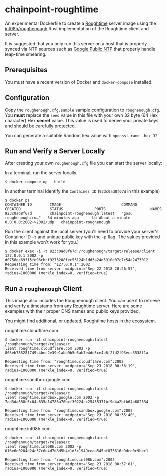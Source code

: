 # chainpoint-roughtime

An experimental Dockerfile to create a [Roughtime](https://roughtime.googlesource.com/roughtime) server image using the [int08h/roughenough](https://github.com/int08h/roughenough) Rust implementation of the Roughtime client and server.

It is suggested that you only run this server on a host that is properly synced via NTP sources such as [Google Public NTP](https://developers.google.com/time/) that properly handle leap-time smearing.

## Prerequisites

You must have a recent version of Docker and `docker-compose` installed.

## Configuration

Copy the `roughenough.cfg.sample` sample configuration to `roughenough.cfg`. You **must** replace the `seed` value in this file with your own 32 byte (64 Hex character) Hex **secret** value. This value is used to derive your private keys and should be carefully protected.

You can generate a suitable Random hex value with `openssl rand -hex 32`

## Run and Verify a Server Locally

After creating your own `roughenough.cfg` file you can start the server locally:

In a terminal, run the server locally.

```
$ docker-compose up --build
```

In another terminal Identify the `Container ID` (`923c0ad8f67d` in this example)

```
$ docker ps
CONTAINER ID        IMAGE                           COMMAND                  CREATED             STATUS              PORTS                    NAMES
923c0ad8f67d        chainpoint-roughenough:latest   "gosu roughenough:ro…"   34 minutes ago      Up About a minute   0.0.0.0:2002->2002/udp   chainpoint-roughenough
```

Run the client against the local server (you'll need to provide your server's Container ID `-t` and unique public key with the `-p` flag. The values provided in this example won't work for you.)

```
$ docker exec -i -t 923c0ad8f67d /roughenough/target/release/client 127.0.0.1 2002 -p d0756ee69ff5fe96cbcf9273208fec53124b1dd3a24d3910e07c7c54e2473012
Requesting time from: "127.0.0.1":2002
Received time from server: midpoint="Sep 22 2018 20:26:57", radius=1000000 (merkle_index=0, verified=true)
```

## Run a `roughenough` Client

This image also includes the Roughenough client. You can use it to retrieve and verify a timestamp from any Roughtime server. Here are some examples with their proper DNS names and public keys provided.

You might find additional, or updated, Roughtime hosts in the [ecosystem](https://github.com/cloudflare/roughtime/blob/master/ecosystem.config).

roughtime.cloudflare.com

```
$ docker run -it chainpoint-roughenough:latest /roughenough/target/release/c
lient roughtime.cloudflare.com 2002 -p 803eb78528f749c4bec2e39e1abb9b5e5ab7e4dd5ce4b6f2fd2f93ecc3538f1a

Requesting time from: "roughtime.cloudflare.com":2002
Received time from server: midpoint="Sep 23 2018 00:36:19", radius=1000000 (merkle_index=0, verified=true)
```

roughtime.sandbox.google.com

```
$ docker run -it chainpoint-roughenough:latest /roughenough/target/release/c
lient roughtime.sandbox.google.com 2002 -p 7ad3da688c5c04c635a14786a70bcf30224cc25455371bf9d4a2bfb64b682534

Requesting time from: "roughtime.sandbox.google.com":2002
Received time from server: midpoint="Sep 23 2018 00:35:40", radius=1000000 (merkle_index=0, verified=true)
```

roughtime.int08h.com

```
$ docker run -it chainpoint-roughenough:latest /roughenough/target/release/c
lient roughtime.int08h.com 2002 -p 016e6e0284d24c37c6e4d7d8d5b4e1d3c1949ceaa545bf875616c9dce0c9bec1

Requesting time from: "roughtime.int08h.com":2002
Received time from server: midpoint="Sep 23 2018 00:37:01", radius=1000000 (merkle_index=0, verified=true)
```
